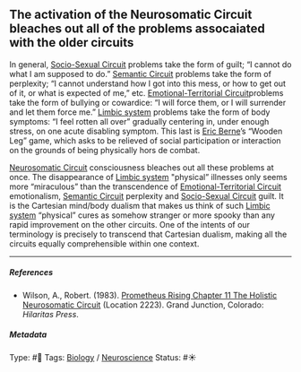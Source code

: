 ## The activation of the Neurosomatic Circuit bleaches out all of the problems assocaiated with the older circuits

In general, [Socio-Sexual Circuit](Socio-Sexual%20Circuit.md) problems take the form of guilt; “I cannot do what I am supposed to do.” [Semantic Circuit](Time-Binding%20Semantic%20Circuit.md) problems take the form of perplexity; “I cannot understand how I got into this mess, or how to get out of it, or what is expected of me,” etc. [Emotional-Territorial Circuit](Emotional-Territorial%20Circuit.md)problems take the form of bullying or cowardice: “I will force them, or I will surrender and let them force me.” [Limbic system](Limbic%20system.md) problems take the form of body symptoms: “I feel rotten all over” gradually centering in, under enough stress, on one acute disabling symptom. This last is [Eric Berne]()’s “Wooden Leg” game, which asks to be relieved of social participation or interaction on the grounds of being physically hors de combat. 

[Neurosomatic Circuit](Neurosomatic%20Circuit.md) consciousness bleaches out all these problems at once. The disappearance of [Limbic system](Limbic%20system.md) "physical” illnesses only seems more “miraculous” than the transcendence of [Emotional-Territorial Circuit](Emotional-Territorial%20Circuit.md) emotionalism, [Semantic Circuit](Time-Binding%20Semantic%20Circuit.md) perplexity and [Socio-Sexual Circuit](Socio-Sexual%20Circuit.md) guilt. It is the Cartesian mind/body dualism that makes us think of such [Limbic system](Limbic%20system.md) “physical” cures as somehow stranger or more spooky than any rapid improvement on the other circuits. One of the intents of our terminology is precisely to transcend that Cartesian dualism, making all the circuits equally comprehensible within one context.

---

##### References

* Wilson, A., Robert. (1983). [Prometheus Rising Chapter 11 The Holistic Neurosomatic Circuit](Prometheus%20Rising%20Chapter%2011%20The%20Holistic%20Neurosomatic%20Circuit.md) (Location 2223). Grand Junction, Colorado: *Hilaritas Press*.

##### Metadata

Type: #🔴 
Tags: [Biology]() / [Neuroscience](Neuroscience.md) 
Status: #☀️ 
